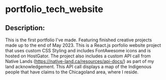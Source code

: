 # portfolio_tech_website

## Description:
This is the first portfolio I've made. Featuring finished creative projects made up to the end of May 2023. This is a React.js porfolio website project that uses custom CSS Styling and includes FontAwesome icons and is hosted on HostGator. The project also includes a custom API call from Native Lands (https://native-land.ca/resources/api-docs/) as part of my land acknowledgement. This API call displays a map of the Indigenous people that have claims to the Chicagoland area, where I reside. 